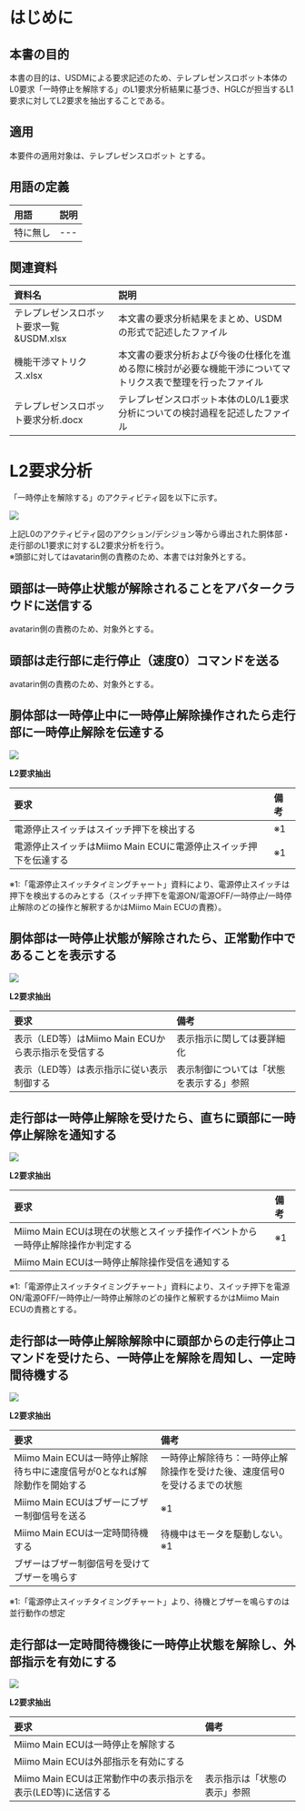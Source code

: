 # はじめに

## 本書の目的

本書の目的は、USDMによる要求記述のため、テレプレゼンスロボット本体のL0要求「一時停止を解除する」のL1要求分析結果に基づき、HGLCが担当するL1要求に対してL2要求を抽出することである。

## 適用

本要件の適用対象は、テレプレゼンスロボット とする。

## 用語の定義

|用語|説明|
|:---|:---|
|特に無し|---|

## 関連資料

|資料名|説明|
|:---|:---|
|テレプレゼンスロボット要求一覧&USDM.xlsx|本文書の要求分析結果をまとめ、USDMの形式で記述したファイル|
|機能干渉マトリクス.xlsx|本文書の要求分析および今後の仕様化を進める際に検討が必要な機能干渉についてマトリクス表で整理を行ったファイル|
|テレプレゼンスロボット要求分析.docx|テレプレゼンスロボット本体のL0/L1要求分析についての検討過程を記述したファイル|


<div style="page-break-before:always"></div>

# L2要求分析
「一時停止を解除する」のアクティビティ図を以下に示す。



![](.images/activity/unpause.png)

上記L0のアクティビティ図のアクション/デシジョン等から導出された胴体部・走行部のL1要求に対するL2要求分析を行う。  
※頭部に対してはavatarin側の責務のため、本書では対象外とする。

<div style="page-break-before:always"></div>

## 頭部は一時停止状態が解除されることをアバタークラウドに送信する
avatarin側の責務のため、対象外とする。

<div style="page-break-before:always"></div>

## 頭部は走行部に走行停止（速度0）コマンドを送る
avatarin側の責務のため、対象外とする。

<div style="page-break-before:always"></div>

## 胴体部は一時停止中に一時停止解除操作されたら走行部に一時停止解除を伝達する

![](.images/activity/unpause/body-act01.png)

**L2要求抽出**

|要求|備考|
|:---|:---|
|電源停止スイッチはスイッチ押下を検出する|※1|
|電源停止スイッチはMiimo Main ECUに電源停止スイッチ押下を伝達する|※1|

※1:「電源停止スイッチタイミングチャート」資料により、電源停止スイッチは押下を検出するのみとする（スイッチ押下を電源ON/電源OFF/一時停止/一時停止解除のどの操作と解釈するかはMiimo Main ECUの責務）。

<div style="page-break-before:always"></div>

## 胴体部は一時停止状態が解除されたら、正常動作中であることを表示する

![](.images/activity/unpause/body-act02.png)

**L2要求抽出**

|要求|備考|
|:---|:---|
|表示（LED等）はMiimo Main ECUから表示指示を受信する|表示指示に関しては要詳細化|
|表示（LED等）は表示指示に従い表示制御する|表示制御については「状態を表示する」参照|


<div style="page-break-before:always"></div>

## 走行部は一時停止解除を受けたら、直ちに頭部に一時停止解除を通知する

![](.images/activity/unpause/act01.png)


**L2要求抽出**

|要求|備考|
|:---|:---|
|Miimo Main ECUは現在の状態とスイッチ操作イベントから一時停止解除操作か判定する|※1|
|Miimo Main ECUは一時停止解除操作受信を通知する||

※1:「電源停止スイッチタイミングチャート」資料により、スイッチ押下を電源ON/電源OFF/一時停止/一時停止解除のどの操作と解釈するかはMiimo Main ECUの責務とする。

<div style="page-break-before:always"></div>

## 走行部は一時停止解除解除中に頭部からの走行停止コマンドを受けたら、一時停止を解除を周知し、一定時間待機する

![](.images/activity/unpause/act02.png)


**L2要求抽出**

|要求|備考|
|:---|:---|
|Miimo Main ECUは一時停止解除待ち中に速度信号が0となれば解除動作を開始する|一時停止解除待ち：一時停止解除操作を受けた後、速度信号0を受けるまでの状態|
|Miimo Main ECUはブザーにブザー制御信号を送る|※1|
|Miimo Main ECUは一定時間待機する|待機中はモータを駆動しない。※1|
|ブザーはブザー制御信号を受けてブザーを鳴らす||

※1:「電源停止スイッチタイミングチャート」より、待機とブザーを鳴らすのは並行動作の想定

<div style="page-break-before:always"></div>

## 走行部は一定時間待機後に一時停止状態を解除し、外部指示を有効にする

![](.images/activity/unpause/act03.png)


**L2要求抽出**

|要求|備考|
|:---|:---|
|Miimo Main ECUは一時停止を解除する||
|Miimo Main ECUは外部指示を有効にする||
|Miimo Main ECUは正常動作中の表示指示を表示(LED等)に送信する|表示指示は「状態の表示」参照|

